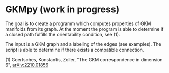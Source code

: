 # GKMpy (work in progress)

The goal is to create a programm which
computes properties of GKM manifolds from its graph. At the moment the program
is able to determine if a closed path fulfills the orientability condition, see
(1).

The input is a GKM graph and a labeling of the edges (see examples). The script
is able to determine if there exists a compatible connection.

(1) Goertsches, Konstantis, Zoller, "The GKM correspondence in dimension 6",
[arXiv:2210.01856](https://arxiv.org/abs/2210.01856)







